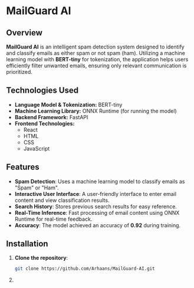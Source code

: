 # MailGuard AI

## Overview
**MailGuard AI** is an intelligent spam detection system designed to identify and classify emails as either spam or not spam (ham). Utilizing a machine learning model with **BERT-tiny** for tokenization, the application helps users efficiently filter unwanted emails, ensuring only relevant communication is prioritized.

## Technologies Used
- **Language Model & Tokenization:** BERT-tiny
- **Machine Learning Library:** ONNX Runtime (for running the model)
- **Backend Framework:** FastAPI
- **Frontend Technologies:** 
  - React
  - HTML
  - CSS
  - JavaScript

## Features
- **Spam Detection**: Uses a machine learning model to classify emails as "Spam" or "Ham".
- **Interactive User Interface**: A user-friendly interface to enter email content and view classification results.
- **Search History**: Stores previous search results for easy reference.
- **Real-Time Inference**: Fast processing of email content using ONNX Runtime for real-time feedback.
- **Accuracy**: The model achieved an accuracy of **0.92** during training.

## Installation
1. **Clone the repository**:
   ```bash
   git clone https://github.com/Arhaans/MailGuard-AI.git
   ```
2. 
